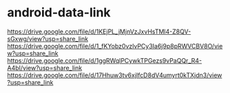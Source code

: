 # android-data-link

https://drive.google.com/file/d/1KEjPL_jMjnVzJxvHsTMl4-Z8QV-sGxwg/view?usp=share_link
https://drive.google.com/file/d/1_fKYobz0vzlvPCy3Ia6j9p8pRWVCBV8O/view?usp=share_link
https://drive.google.com/file/d/1ggRWqlPCywkTPGezs9vPaQQr_R4-A4bI/view?usp=share_link
https://drive.google.com/file/d/17Hhuw3tv6xjIfcD8dV4umyrt0kTXjdn3/view?usp=share_link
